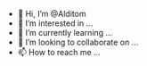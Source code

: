 - 👋 Hi, I’m @Alditom
- 👀 I’m interested in ...
- 🌱 I’m currently learning ...
- 💞️ I’m looking to collaborate on ...
- 📫 How to reach me ...

<!---
Alditom/Alditom is a ✨ special ✨ repository because its `README.md` (this file) appears on your GitHub profile.
You can click the Preview link to take a look at your changes.
--->
